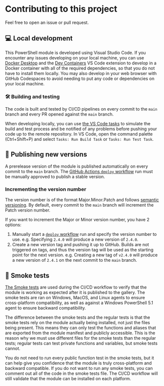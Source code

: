 # Contributing to this project

Feel free to open an issue or pull request.

## 💻 Local development

This PowerShell module is developed using Visual Studio Code.
If you encounter any issues developing on your local machine, you can use [Docker Desktop](https://www.docker.com/products/docker-desktop/) and the [Dev Containers](https://marketplace.visualstudio.com/items?itemName=ms-vscode-remote.remote-containers) VS Code extension to develop in a Docker container with all of the required dependencies, so that you do not have to install them locally.
You may also develop in your web browser with GitHub Codespaces to avoid needing to put any code or dependencies on your local machine.

### 🛠️ Building and testing

The code is built and tested by CI/CD pipelines on every commit to the `main` branch and every PR opened against the `main` branch.

When developing locally, you can use [the VS Code tasks](/.vscode/tasks.json) to simulate the build and test process and be notified of any problems before pushing your code up to the remote repository.
In VS Code, open the command palette (Ctrl+Shift+P) and select `Tasks: Run Build Task` or `Tasks: Run Test Task`.

## 🚀 Publishing new versions

A prerelease version of the module is published automatically on every commit to the `main` branch.
The [GitHub Actions `deploy` workflow](/.github/workflows/build-test-and-deploy-powershell-module.yml) run must be manually approved to publish a stable version.

### Incrementing the version number

The version number is of the format Major.Minor.Patch and follows [semantic versioning](https://semver.org).
By default, every commit to the `main` branch will increment the Patch version number.

If you want to increment the Major or Minor version number, you have 2 options:

1. Manually start a [`deploy` workflow](/.github/workflows/build-test-and-deploy-powershell-module.yml) run and specify the version number to use.
   e.g. Specifying `2.4.0` will produce a new version of `2.4.0`.
1. Create a new version tag and pushing it up to GitHub.
   Builds are not triggered on tags, and thus the version tag will be used as the starting point for the next version.
   e.g. Creating a new tag of `v2.4.0` will produce a new version of `2.4.1` on the next commit to the `main` branch.

## 🧪 Smoke tests

[The Smoke tests](/deploy/Invoke-SmokeTests.ps1) are used during the CI/CD workflow to verify that the module is working as expected after it is published to the gallery.
The smoke tests are ran on Windows, MacOS, and Linux agents to ensure cross-platform compatibility, as well as against a Windows PowerShell 5.1 agent to ensure backward compatibility.

The difference between the smoke tests and the regular tests is that the smoke tests rely on the module actually being installed, not just the files being present.
This means they can only test the functions and aliases that are exported from the module manifest and publicly accessible.
This is the reason why we must use different files for the smoke tests than the regular tests; regular tests can test private functions and variables, but smoke tests cannot.

You do not need to run every public function test in the smoke tests, but it can help give you confidence that the module is truly cross-platform and backward compatible.
If you do not want to run any smoke tests, you can comment out all of the code in the smoke tests file.
The CI/CD workflow will still validate that the module can be installed on each platform.
